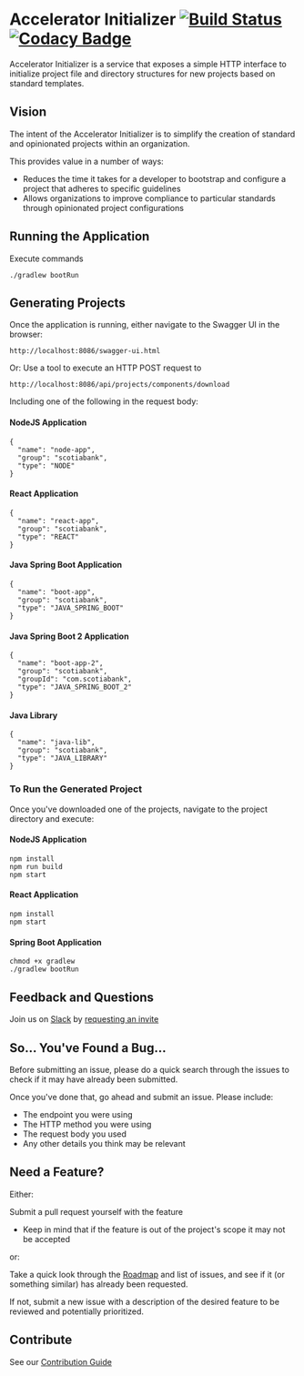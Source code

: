 # Accelerator Initializer [![Build Status](https://travis-ci.com/scotiabank/accelerator-initializer.svg)](https://travis-ci.com/scotiabank/accelerator-initializer) [![Codacy Badge](https://api.codacy.com/project/badge/Grade/9259992cbbfb4be085d1a56013e841a3)](https://www.codacy.com/project/scotia/accelerator-initializer/dashboard?utm_source=github.com&amp;utm_medium=referral&amp;utm_content=scotiabank/accelerator-initializer&amp;utm_campaign=Badge_Grade_Dashboard)

Accelerator Initializer is a service that exposes a simple HTTP interface to initialize project file and directory structures for new projects based on standard templates.

## Vision

The intent of the Accelerator Initializer is to simplify the creation of standard and opinionated projects within an organization.

This provides value in a number of ways:
* Reduces the time it takes for a developer to bootstrap and configure a project that adheres to specific guidelines
* Allows organizations to improve compliance to particular standards through opinionated project configurations

## Running the Application

Execute commands
```
./gradlew bootRun
```

## Generating Projects

Once the application is running, either navigate to the Swagger UI in the browser:
```
http://localhost:8086/swagger-ui.html
```
Or: 
Use a tool to execute an HTTP POST request to
```
http://localhost:8086/api/projects/components/download
```

Including one of the following in the request body:

#### NodeJS Application
```
{
  "name": "node-app",
  "group": "scotiabank",
  "type": "NODE"
}
```

#### React Application
```
{
  "name": "react-app",
  "group": "scotiabank",
  "type": "REACT"
}
```

#### Java Spring Boot Application
```
{
  "name": "boot-app",
  "group": "scotiabank",
  "type": "JAVA_SPRING_BOOT"
}
```

#### Java Spring Boot 2 Application
```
{
  "name": "boot-app-2",
  "group": "scotiabank",
  "groupId": "com.scotiabank",
  "type": "JAVA_SPRING_BOOT_2"
}
```

#### Java Library
```
{
  "name": "java-lib",
  "group": "scotiabank",
  "type": "JAVA_LIBRARY"
}
```

### To Run the Generated Project

Once you've downloaded one of the projects, navigate to the project directory and execute:

#### NodeJS Application
```
npm install
npm run build
npm start
```

#### React Application
```
npm install
npm start
```

#### Spring Boot Application
```
chmod +x gradlew
./gradlew bootRun

```

## Feedback and Questions

Join us on [Slack](https://plato-open-source.slack.com/) by [requesting an invite](https://plato-open-source-slack-invite.herokuapp.com/)

## So... You've Found a Bug...

Before submitting an issue, please do a quick search through the issues to check if it may have already been submitted.

Once you've done that, go ahead and submit an issue. Please include:
* The endpoint you were using
* The HTTP method you were using
* The request body you used
* Any other details you think may be relevant

## Need a Feature?

Either:

Submit a pull request yourself with the feature
* Keep in mind that if the feature is out of the project's scope it may not be accepted

or:

Take a quick look through the [Roadmap](https://github.com/scotiabank/accelerator-initializer/blob/master/ROADMAP.md) and list of issues, and see if it (or something similar) has already been requested.

If not, submit a new issue with a description of the desired feature to be reviewed and potentially prioritized.

## Contribute

See our [Contribution Guide](https://github.com/scotiabank/accelerator-initializer/blob/master/CONTRIBUTING.md)
